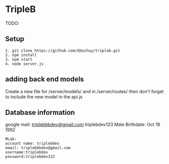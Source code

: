 # TripleB

TODO: 

## Setup
	1. git clone https://github.com/dduchuy/tripleb.git
	2. npm install
	3. npm start
	4. node server.js

## adding back end models

Create a new file for /server/models/ and in /server/routes/ then don't forget to include the new model in the api.js

## Database information

 google mail:
	triplebbbdev@gmail.com
	triplebdev123
	Male
	Birthdate: Oct 19 1992

	MLab:
	account name: triplebdev
	email: triplebbbdev@gmail.com
	username:triplebdev
	password:triplebdev123
